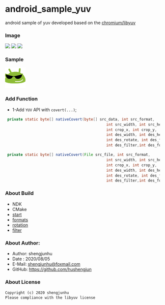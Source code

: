 # android_sample_yuv
android sample of yuv
developed based on the [chromium/libyuv][1]

### Image
<img src="doc/img/screenshot_1.png" width="200"/> 
<img src="doc/img/screenshot_2.png" width="200"/> 
<img src="doc/img/screenshot_3.png" width="200"/>

### Sample
[![APK][2]][3]

### Add Function

* 1-Add `YUV` API with `covert(...)`;
```java
 private static byte[] nativeCovert(byte[] src_data, int src_format,
                                              int src_width, int src_height,
                                              int crop_x, int crop_y,
                                              int des_width, int des_height,
                                              int des_rotate, int des_flip,
                                              int des_filter,int des_format)
```
```java
 private static byte[] nativeCovert(File src_file, int src_format,
                                              int src_width, int src_height,
                                              int crop_x, int crop_y,
                                              int des_width, int des_height,
                                              int des_rotate, int des_flip,
                                              int des_filter,int des_format)
```

### About Build
* NDK
* CMake
* [start][4]
* [formats][5]
* [rotation][6]
* [filter][7]

### About Author:
* Author: shengjunhu
* Date  : 2020/08/05
* E-Mail: shengjunhu@foxmail.com
* GitHub: https://github.com/hushengjun

### About License
```
Copyright (c) 2020 shengjunhu
Please compliance with the libyuv license
```

[1]: https://chromium.googlesource.com/libyuv/libyuv
[2]: doc/img/android_logo.png
[3]: doc/apk/LibYuv_v20092717.apk
[4]: doc/getting_started.md
[5]: doc/formats.md
[6]: doc/rotation.md
[7]: doc/filtering.md